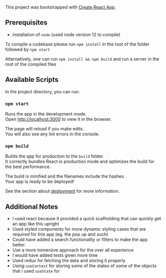 This project was bootstrapped with [Create React App](https://github.com/facebook/create-react-app).

## Prerequisites

- installation of `node` (used node version 12 to compile)

To compile a codebase please run `npm install` in the root of the folder followed by `npm start`

Alternatively, one can run `npm install && npm build` and run a server in the root of the compiled files

## Available Scripts

In the project directory, you can run:

### `npm start`

Runs the app in the development mode.<br />
Open [http://localhost:3000](http://localhost:3000) to view it in the browser.

The page will reload if you make edits.<br />
You will also see any lint errors in the console.

### `npm build`

Builds the app for production to the `build` folder.<br />
It correctly bundles React in production mode and optimizes the build for the best performance.

The build is minified and the filenames include the hashes.<br />
Your app is ready to be deployed!

See the section about [deployment](https://facebook.github.io/create-react-app/docs/deployment) for more information.

## Additional Notes

- I used react because it provided a quick scafholding that can quickly get an app like this upright
- Used styled components for more dynamic styling cases that are required for this app (eg. the pop up and such)
- Could have added a search functionality or filters to make the app better.
- Use a more immersive approach for the over all experience
- I would have added tests given more time
- Used redux for fetching the data and storing it properly
- Using `useContext` for storing some of the states of some of the objects that i used `useState` for

